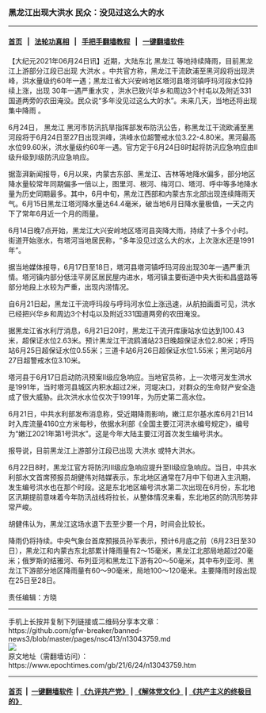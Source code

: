 ### 黑龙江出现大洪水 民众：没见过这么大的水
------------------------

#### [首页](https://github.com/gfw-breaker/banned-news3/blob/master/README.md) &nbsp;&nbsp;|&nbsp;&nbsp; [法轮功真相](https://github.com/begood0513/basic/blob/master/README.md)  &nbsp;&nbsp;|&nbsp;&nbsp; [手把手翻墙教程](https://github.com/gfw-breaker/guides/wiki)  &nbsp;&nbsp;|&nbsp;&nbsp; [一键翻墙软件](https://github.com/gfw-breaker/nogfw/blob/master/README.md)  



<div><p>
 【大纪元2021年06月24日讯】近期，大陆东北
 <ok href="https://www.epochtimes.com/gb/tag/%E9%BB%91%E9%BE%99%E6%B1%9F.html">
  黑龙江
 </ok>
 等地持续降雨，目前黑龙江上游部分江段已出现
 <ok href="https://www.epochtimes.com/gb/tag/%E5%A4%A7%E6%B4%AA%E6%B0%B4.html">
  大洪水
 </ok>
 。中共官方称，黑龙江干流欧浦至黑河段将出现洪峰，洪水量级约60年一遇；黑龙江省大兴安岭地区塔河县塔河镇呼玛河段水位持续上涨，出现
 <ok href="https://www.epochtimes.com/gb/tag/30%E5%B9%B4%E4%B8%80%E9%81%87%E4%B8%A5%E9%87%8D%E6%B0%B4%E7%81%BE.html">
  30年一遇严重水灾
 </ok>
 ，洪水已致兴华乡和周边3个村屯以及附近331国道两旁的农田淹没。民众说“多年没见过这么大的水”。未来几天，当地还将出现
 <ok href="https://www.epochtimes.com/gb/tag/%E9%9B%86%E4%B8%AD%E9%99%8D%E9%9B%A8.html">
  集中降雨
 </ok>
 。
</p>
<p>
 6月24日，
 <ok href="https://www.epochtimes.com/gb/tag/%E9%BB%91%E9%BE%99%E6%B1%9F.html">
  黑龙江
 </ok>
 黑河市防汛抗旱指挥部发布防汛公告，称黑龙江干流欧浦至黑河段将于6月24日至27日出现洪峰，洪峰水位超警戒水位3.22-4.80米。黑河最高水位99.60米，洪水量级约60年一遇。官方定于6月24日8时起将防汛应急响应由Ⅱ级升级到Ⅰ级防汛应急响应。
</p>
<p>
 据澎湃新闻报导，6月以来，内蒙古东部、黑龙江、吉林等地降水偏多，部分地区降水量较常年同期偏多一倍以上，图里河、根河、梅河口、塔河、呼中等多地降水量为历史同期最多。其中，6月中旬，黑龙江西部和内蒙古东北部出现连续降雨天气。6月15日黑龙江塔河降水量达64.4毫米，破当地6月日降水量极值，一天之内下了常年6月近一个月的雨量。
</p>
<p>
 6月14日晚7点开始，黑龙江大兴安岭地区塔河县突降大雨，持续了十多个小时。街道开始涨水，有塔河当地居民称，“多年没见过这么大的水，上次涨水还是1991年”。
</p>
<p>
 据当地媒体报导，6月17日至18日，塔河县塔河镇呼玛河段出现30年一遇严重汛情。塔河镇内部分低洼平房区居民屋内进水，塔河镇主要街道中央大街和昌盛路等部分地段上水较为严重，出现内涝情况。
</p>
<p>
 自6月21日起，黑龙江干流呼玛段与呼玛河水位上涨迅速，从航拍画面可见，洪水已经把兴华乡和周边3个村屯以及附近331国道两旁的农田淹没。
</p>
<p>
 据黑龙江省水利厅消息，6月21日20时，黑龙江干流开库康站水位达到100.43米，超保证水位2.63米。预计黑龙江干流鸥浦站23日晚超保证水位2.80米；呼玛站6月25日超保证水位0.55米；三道卡站6月26日超保证水位1.55米；黑河站6月27日超警戒水位3.10米。
</p>
<p>
 塔河县于6月17日启动防汛预案II级应急响应。当地官员称，上一次塔河发生洪水是1991年，当时塔河县城区内积水超过2米，河堤决口，对群众的生命财产安全造成了很大威胁。此次洪水水位仅次于1991年，为历史第二高水位。
</p>
<p>
 6月21日，中共水利部发布消息称，受近期降雨影响，嫩江尼尔基水库6月21日14时入库流量4160立方米每秒，依据水利部《全国主要江河洪水编号规定》，编号为“嫩江2021年第1号洪水”。这是今年大陆主要江河首次发生编号洪水。
</p>
<p>
 报导说，目前黑龙江上游部分江段已出现
 <ok href="https://www.epochtimes.com/gb/tag/%E5%A4%A7%E6%B4%AA%E6%B0%B4.html">
  大洪水
 </ok>
 或特大洪水。
</p>
<p>
 6月22日8时，黑龙江官方将防汛Ⅲ级应急响应提升至Ⅱ级应急响应。当日，中共水利部水文首席预报员胡健伟对陆媒表示，东北地区通常在7月中下旬进入主汛期，发生编号洪水也在那个时段。这是东北地区编号洪水第二次出现在6月份，东北地区汛期提前意味着今年防汛战线将拉长，从整体情况来看，东北地区的防汛形势非常严峻。
</p>
<p>
 胡健伟认为，黑龙江这场水退下去至少要一个月，时间会比较长。
</p>
<p>
 降雨仍将持续。中央气象台首席预报员孙军表示，预计6月底之前（6月23日至30日），黑龙江和内蒙古东北部累计降雨量有2～15毫米，黑龙江北部局地超过20毫米；俄罗斯的结雅河、布列亚河和黑龙江下游有20～50毫米，其中布列亚河、黑龙江下游部分地区降雨量有60～90毫米，局地100～120毫米。主要降雨时段出现在25日至28日。
</p>
<p>
 责任编辑：方晓
</p>
</div>
<hr/>
手机上长按并复制下列链接或二维码分享本文章：<br/>
https://github.com/gfw-breaker/banned-news3/blob/master/pages/nsc413/n13043759.md <br/>
<a href='https://github.com/gfw-breaker/banned-news3/blob/master/pages/nsc413/n13043759.md'><img src='https://github.com/gfw-breaker/banned-news3/blob/master/pages/nsc413/n13043759.md.png'/></a> <br/>
原文地址（需翻墙访问）：https://www.epochtimes.com/gb/21/6/24/n13043759.htm


------------------------
#### [首页](https://github.com/gfw-breaker/banned-news3/blob/master/README.md) &nbsp;|&nbsp; [一键翻墙软件](https://github.com/gfw-breaker/nogfw/blob/master/README.md) &nbsp;| [《九评共产党》](https://github.com/gfw-breaker/9ping.md/blob/master/README.md#九评之一评共产党是什么) | [《解体党文化》](https://github.com/gfw-breaker/jtdwh.md/blob/master/README.md) | [《共产主义的终极目的》](https://github.com/gfw-breaker/gczydzjmd.md/blob/master/README.md)


<img src='http://gfw-breaker.win/banned-news3/pages/nsc413/n13043759.md' width='0px' height='0px'/>
